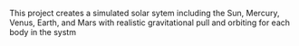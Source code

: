 This project creates a simulated solar sytem including the Sun, Mercury, Venus, Earth, and Mars with realistic gravitational pull and orbiting for each body in the systm
